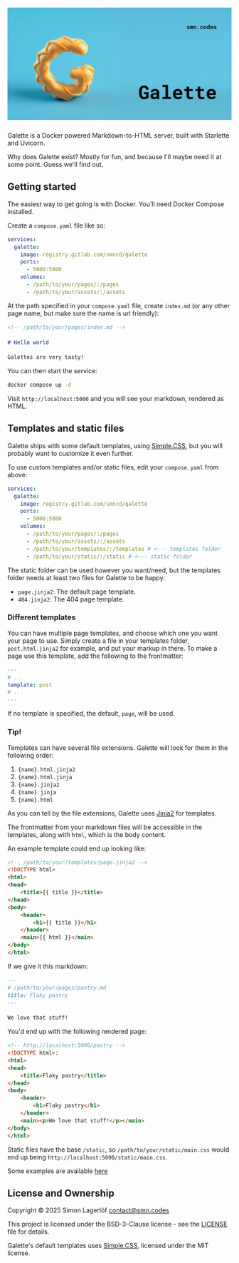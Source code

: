 ![Galette](./docs/assets/banner.jpg)
=============================

Galette is a Docker powered Markdown-to-HTML server, built with Starlette and Uvicorn.

Why does Galette exist? Mostly for fun, and because I'll maybe need it at some point. Guess we'll find out.

Getting started
---------------

The easiest way to get going is with Docker. You'll need Docker Compose installed.

Create a `compose.yaml` file like so:
```yaml
services:
  galette:
    image: registry.gitlab.com/smncd/galette
    ports:
      - 5000:5000
    volumes:
      - /path/to/your/pages/:/pages
      - /path/to/your/assets/:/assets
```

At the path specified in your `compose.yaml` file, create `index.md` (or any other page name, but make sure the name is url friendly):
```markdown
<!-- /path/to/your/pages/index.md -->

# Hello world

Galettes are very tasty!
```

You can then start the service:
```bash
docker compose up -d
```

Visit `http://localhost:5000` and you will see your markdown, rendered as HTML.

Templates and static files
--------------------------

Galette ships with some default templates, using [Simple.CSS](https://github.com/kevquirk/simple.css), but you will probably want to customize it even further.

To use custom templates and/or static files, edit your `compose.yaml` from above:

```yaml
services:
  galette:
    image: registry.gitlab.com/smncd/galette
    ports:
      - 5000:5000
    volumes:
      - /path/to/your/pages/:/pages
      - /path/to/your/assets/:/assets
      - /path/to/your/templates/:/templates # <--- templates folder
      - /path/to/your/static/:/static # <--- static folder
```

The static folder can be used however you want/need, but the templates folder needs at least two files for Galette to be happy:

* `page.jinja2`: The default page template.
* `404.jinja2`: The 404 page template.

### Different templates

You can have multiple page templates, and choose which one you want your page to use. Simply create a file in your templates folder, `post.html.jinja2` for example, and put your markup in there. To make a page use this template, add the following to the frontmatter:

```yaml
---
# ...
template: post 
# ...
---
```

If no template is specified, the default, `page`, will be used.

### Tip!

Templates can have several file extensions. Galette will look for them in the following order:

1. `{name}.html.jinja2`
2. `{name}.html.jinja`
3. `{name}.jinja2`
4. `{name}.jinja`
5. `{name}.html`

As you can tell by the file extensions, Galette uses [Jinja2](https://jinja.palletsprojects.com/en/stable/templates/) for templates.

The frontmatter from your markdown files will be accessible in the templates, along with `html`, which is the body content. 

An example template could end up looking like:
```html
<!-- /path/to/your/templates/page.jinja2 -->
<!DOCTYPE html>
<html>
<head>
    <title>{{ title }}</title>
</head>
<body>
    <header>
        <h1>{{ title }}</h1>
    </header>
    <main>{{ html }}</main>
</body>
</html>
```

If we give it this markdown:
```markdown
---
# /path/to/your/pages/pastry.md
title: Flaky pastry
---

We love that stuff!
```

You'd end up with the following rendered page:
```html
<!-- http://localhost:5000/pastry -->
<!DOCTYPE html>:
<html>
<head>
    <title>Flaky pastry</title>
</head>
<body>
    <header>
        <h1>Flaky pastry</h1>
    </header>
    <main><p>We love that stuff!</p></main>
</body>
</html>
```

Static files have the base `/static`, so `/path/to/your/static/main.css` would end up being `http://localhost:5000/static/main.css`.

Some examples are available [here](./docs/examples/)

License and Ownership
---------------------
Copyright © 2025 Simon Lagerlöf [contact@smn.codes](mailto:contact@smn.codes)   

This project is licensed under the BSD-3-Clause license - see the [LICENSE](./LICENSE) file for details.

Galette's default templates uses [Simple.CSS](https://github.com/kevquirk/simple.css), licensed under the MIT license.
